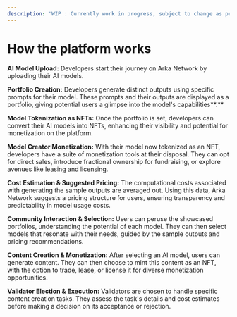 ```yaml
---
description: 'WIP : Currently work in progress, subject to change as per core contributors'
---
```


# How the platform works

**AI Model Upload:** Developers start their journey on Arka Network by uploading their AI models.

**Portfolio Creation:** Developers generate distinct outputs using specific prompts for their model. These prompts and their outputs are displayed as a portfolio, giving potential users a glimpse into the model's capabilities**.**

**Model Tokenization as NFTs:** Once the portfolio is set, developers can convert their AI models into NFTs, enhancing their visibility and potential for monetization on the platform.

**Model Creator Monetization:** With their model now tokenized as an NFT, developers have a suite of monetization tools at their disposal. They can opt for direct sales, introduce fractional ownership for fundraising, or explore avenues like leasing and licensing.

**Cost Estimation & Suggested Pricing:** The computational costs associated with generating the sample outputs are averaged out. Using this data, Arka Network suggests a pricing structure for users, ensuring transparency and predictability in model usage costs.

**Community Interaction & Selection:** Users can peruse the showcased portfolios, understanding the potential of each model. They can then select models that resonate with their needs, guided by the sample outputs and pricing recommendations.

**Content Creation & Monetization:** After selecting an AI model, users can generate content. They can then choose to mint this content as an NFT, with the option to trade, lease, or license it for diverse monetization opportunities.

**Validator Election & Execution:** Validators are chosen to handle specific content creation tasks. They assess the task's details and cost estimates before making a decision on its acceptance or rejection.
